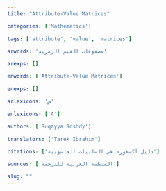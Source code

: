 ```yaml
---
title: "Attribute-Value Matrices"

categories: ['Mathematics']

tags: ['attribute', 'value', 'matrices']

arwords: 'مصفوفات القيم الرمزية'

arexps: []

enwords: ['Attribute-Value Matrices']

enexps: []

arlexicons: 'ص'

enlexicons: ['A']

authors: ['Ruqayya Roshdy']

translators: ['Tarek Ibrahim']

citations: ['دليل أكسفورد في السانيات الحاسوبية']

sources: ['المنظمة العربية للترجمة']

slug: ""
---
```

